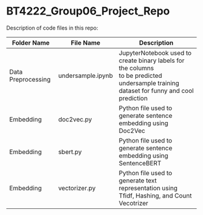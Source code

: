 # BT4222_Group06_Project_Repo

Description of code files in this repo:

| Folder Name             |  File Name            | Description         |
| ----------------------- |---------------------- |---------------------|
| Data Preprocessing      |undersample.ipynb      | JupyterNotebook used to create binary labels for the columns <br />to be predicted undersample training dataset for funny and cool prediction |
| Embedding               |doc2vec.py             | Python file used to generate sentence embedding using Doc2Vec |
| Embedding               |sbert.py               | Python file used to generate sentence embedding using SentenceBERT |
| Embedding               |vectorizer.py          | Python file used to generate text representation using Tfidf, Hashing, and Count Vecotrizer |
